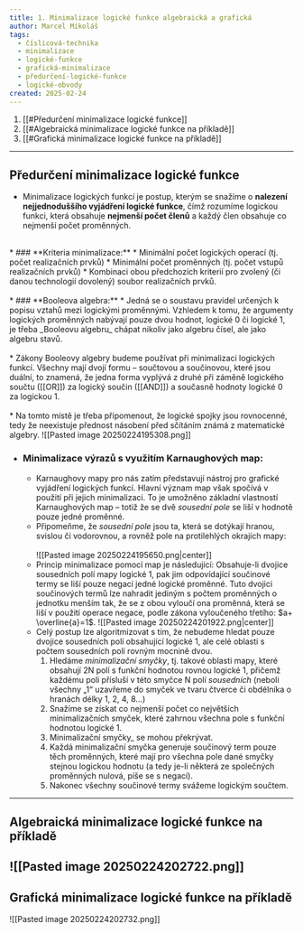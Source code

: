```yaml
---
title: 1. Minimalizace logické funkce algebraická a grafická
author: Marcel Mikoláš
tags:
  - číslicová-technika
  - minimalizace
  - logické-funkce
  - grafická-minimalizace
  - předurčení-logické-funkce
  - logické-obvody
created: 2025-02-24
---
```

1. [[#Předurčení minimalizace logické funkce]]
2. [[#Algebraická minimalizace logické funkce na příkladě]] 
3. [[#Grafická minimalizace logické funkce na příkladě]]
---
## Předurčení minimalizace logické funkce
* Minimalizace logických funkcí je postup, kterým se snažíme o **nalezení nejjednoduššího vyjádření logické funkce**, čímž rozumíme logickou funkci, která obsahuje **nejmenší počet členů** a každý člen obsahuje co nejmenší počet proměnných. 
<br>
* ### **Kriteria minimalizace:**
	* Minimální počet logických operací (tj. počet realizačních prvků)
	* Minimální počet proměnných (tj. počet vstupů realizačních prvků)
	* Kombinaci obou předchozích kriterií pro zvolený (či danou technologií dovolený) soubor realizačních prvků.
    <br><br>
* ### **Booleova algebra:**
	* Jedná se o soustavu pravidel určených k popisu vztahů mezi logickými proměnnými. Vzhledem k tomu, že argumenty logických proměnných nabývají pouze dvou hodnot, logické 0 či logické 1, je třeba _Booleovu algebru_ chápat nikoliv jako algebru čísel, ale jako algebru stavů.
	<br><br>
    * Zákony Booleovy algebry budeme používat při minimalizaci logických funkcí. Všechny mají dvojí formu – součtovou a součinovou, které jsou duální, to znamená, že jedna forma vyplývá z druhé při záměně logického součtu ([[OR]]) za logický součin ([[AND]]) a současně hodnoty logické 0 za logickou 1.
    <br><br>
	* Na tomto místě je třeba připomenout, že logické spojky jsou rovnocenné, tedy že neexistuje přednost násobení před sčítáním známá z matematické algebry.
	![[Pasted image 20250224195308.png]]

* ### **Minimalizace výrazů s využitím Karnaughových map:**
	* Karnaughovy mapy pro nás zatím představují nástroj pro grafické vyjádření logických funkcí. Hlavní význam map však spočívá v použití při jejich minimalizaci. To je umožněno základní vlastností Karnaughových map – totiž že se dvě _sousední pole_ se liší v hodnotě pouze jedné proměnné.
		<br>
    * Připomeňme, že _sousední pole_ jsou ta, která se dotýkají hranou, svislou či vodorovnou, a rovněž pole na protilehlých okrajích mapy:
      <br><br>
    ![[Pasted image 20250224195650.png|center]]
	* Princip minimalizace pomocí map je následující: Obsahuje-li dvojice sousedních polí mapy logické 1, pak jim odpovídající součinové termy se liší pouze negací jedné logické proměnné. Tuto dvojici součinových termů lze nahradit jediným s počtem proměnných o jednotku menším tak, že se z obou vyloučí ona proměnná, která se liší v použití operace negace, podle zákona vyloučeného třetího: $a+ \overline{a}=1$. ![[Pasted image 20250224201922.png|center]]
	* Celý postup lze algoritmizovat s tím, že nebudeme hledat pouze dvojice sousedních polí obsahující logické 1, ale celé oblasti s počtem sousedních polí rovným mocnině dvou.
		1. Hledáme _minimalizační smyčky_, tj. takové oblasti mapy, které obsahují 2N polí s funkční hodnotou rovnou logické 1, přičemž každému poli přísluší v této smyčce N polí _sousedních_ (neboli všechny „1“ uzavřeme do smyček ve tvaru čtverce či obdélníka o hranách délky 1, 2, 4, 8…)
		2. Snažíme se získat co nejmenší počet co největších minimalizačních smyček, které zahrnou všechna pole s funkční hodnotou logické 1.
		3. Minimalizační smyčky_ se mohou překrývat.
		4. Každá minimalizační smyčka generuje součinový term pouze těch proměnných, které mají pro všechna pole dané smyčky stejnou logickou hodnotu (a tedy je-li některá ze společných proměnných nulová, píše se s negací).
		5. Nakonec všechny součinové termy svážeme logickým součtem.

---
## Algebraická minimalizace logické funkce na příkladě
 ![[Pasted image 20250224202722.png]]
---
## Grafická minimalizace logické funkce na příkladě
![[Pasted image 20250224202732.png]]